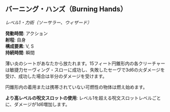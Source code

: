 ## バーニング・ハンズ（Burning Hands）
*レベル1・力術（ソーサラー、ウィザード）*

**発動時間**: アクション  
**射程**: 自身  
**構成要素**: V, S  
**持続時間**: 瞬間

薄い炎のシートがあなたから放たれます。15フィート円錐形内の各クリーチャーは敏捷力セーヴィング・スローに成功し、失敗したセーヴで3d6の火ダメージを受け、成功した場合は半分のダメージを受けます。

円錐形内の着用または携帯されていない可燃性の物体は燃え始めます。

**より高レベルの呪文スロットの使用**: レベル1を超える呪文スロットレベルごとに、ダメージが1d6増加します。